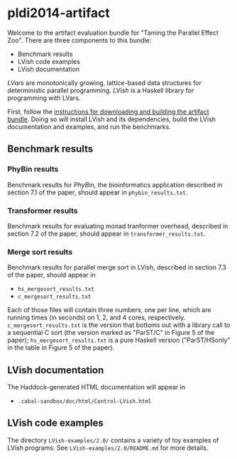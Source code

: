 pldi2014-artifact
=================

Welcome to the artifact evaluation bundle for "Taming the Parallel
Effect Zoo".  There are three components to this bundle:

  * Benchmark results
  * LVish code examples
  * LVish documentation
  
_LVars_ are monotonically growing, lattice-based data structures for
deterministic parallel programming. _LVish_ is a Haskell library for
programming with LVars.
  
First, follow the
[instructions for downloading and building the artifact bundle](http://www.cs.indiana.edu/~lkuper/effectzoo/).
Doing so will install LVish and its dependencies, build the LVish
documentation and examples, and run the benchmarks.

## Benchmark results 

### PhyBin results

Benchmark results for _PhyBin_, the bioinformatics application
described in section 7.1 of the paper, should appear in
`phybin_results.txt`.

### Transformer results

Benchmark results for evaluating monad tranformer overhead, described
in section 7.2 of the paper, should appear in
`transformer_results.txt`.

### Merge sort results

Benchmark results for parallel merge sort in LVish, described in section 7.3 of
the paper, should appear in

  * `hs_mergesort_results.txt`
  * `c_mergesort_results.txt`
  
Each of those files will contain three numbers, one per line, which
are running times (in seconds) on 1, 2, and 4 cores, respectively.
`c_mergesort_results.txt` is the version that bottoms out with a
library call to a sequential C sort (the version marked as "ParST/C"
in Figure 5 of the paper); `hs_mergesort_results.txt` is a pure
Haskell version ("ParST/HSonly" in the table in Figure 5 of the
paper).

## LVish documentation

The Haddock-generated HTML documentation will appear in

  * `.cabal-sandbox/doc/html/Control-LVish.html`
  
## LVish code examples

The directory `LVish-examples/2.0/` contains a variety of toy examples
of LVish programs.  See `LVish-examples/2.0/README.md` for more
details.

